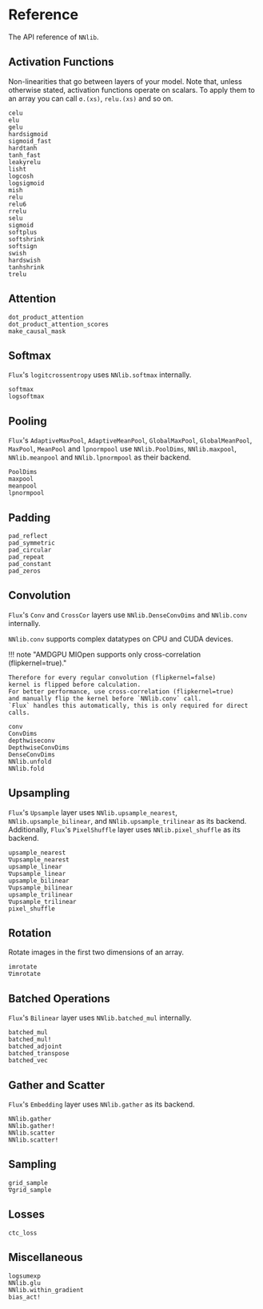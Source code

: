 # Reference

The API reference of `NNlib`.

## Activation Functions

Non-linearities that go between layers of your model. Note that, unless otherwise stated, activation functions operate on scalars. To apply them to an array you can call `σ.(xs)`, `relu.(xs)` and so on.

```@docs
celu
elu
gelu
hardsigmoid
sigmoid_fast
hardtanh
tanh_fast
leakyrelu
lisht
logcosh
logsigmoid
mish
relu
relu6
rrelu
selu
sigmoid
softplus
softshrink
softsign
swish
hardswish
tanhshrink
trelu
```

## Attention 

```@docs
dot_product_attention
dot_product_attention_scores
make_causal_mask
```

## Softmax

`Flux`'s `logitcrossentropy` uses `NNlib.softmax` internally.

```@docs
softmax
logsoftmax
```

## Pooling

`Flux`'s `AdaptiveMaxPool`, `AdaptiveMeanPool`, `GlobalMaxPool`, `GlobalMeanPool`, `MaxPool`, `MeanPool` and `lpnormpool` use `NNlib.PoolDims`, `NNlib.maxpool`, `NNlib.meanpool` and `NNlib.lpnormpool` as their backend.

```@docs
PoolDims
maxpool
meanpool
lpnormpool
```

## Padding

```@docs
pad_reflect
pad_symmetric
pad_circular
pad_repeat
pad_constant
pad_zeros
```

## Convolution

`Flux`'s `Conv` and `CrossCor` layers use `NNlib.DenseConvDims` and `NNlib.conv` internally.

`NNlib.conv` supports complex datatypes on CPU and CUDA devices.

!!! note "AMDGPU MIOpen supports only cross-correlation (flipkernel=true)."

    Therefore for every regular convolution (flipkernel=false)
    kernel is flipped before calculation.
    For better performance, use cross-correlation (flipkernel=true)
    and manually flip the kernel before `NNlib.conv` call.
    `Flux` handles this automatically, this is only required for direct calls.

```@docs
conv
ConvDims
depthwiseconv
DepthwiseConvDims
DenseConvDims
NNlib.unfold
NNlib.fold
```

## Upsampling

`Flux`'s `Upsample` layer uses `NNlib.upsample_nearest`, `NNlib.upsample_bilinear`, and `NNlib.upsample_trilinear` as its backend. Additionally, `Flux`'s `PixelShuffle` layer uses `NNlib.pixel_shuffle` as its backend.

```@docs
upsample_nearest
∇upsample_nearest
upsample_linear
∇upsample_linear
upsample_bilinear
∇upsample_bilinear
upsample_trilinear
∇upsample_trilinear
pixel_shuffle
```

## Rotation
Rotate images in the first two dimensions of an array.

```@docs
imrotate
∇imrotate
```

## Batched Operations

`Flux`'s `Bilinear` layer uses `NNlib.batched_mul` internally.

```@docs
batched_mul
batched_mul!
batched_adjoint
batched_transpose
batched_vec
```

## Gather and Scatter

`Flux`'s `Embedding` layer uses `NNlib.gather` as its backend.

```@docs
NNlib.gather
NNlib.gather!
NNlib.scatter
NNlib.scatter!
```

## Sampling

```@docs
grid_sample
∇grid_sample
```

## Losses

```@docs
ctc_loss
```

## Miscellaneous

```@docs
logsumexp
NNlib.glu
NNlib.within_gradient
bias_act!
```

